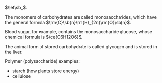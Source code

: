 $\let\sb_$.

The monomers of carbohydrates are called monosaccharides, which have the general formula $\rm{C}\sb{n}\rm{H}_{2n}\rm{O}\sb{n}$.

Blood sugar, for example, contains the monosaccharide glucose, whose chemical formula is $\ce{C6H12O6}$.

The animal form of stored carbohydrate is called glycogen and is stored in the liver.

Polymer (polysaccharide) examples:

- starch (how plants store energy)
- cellulose